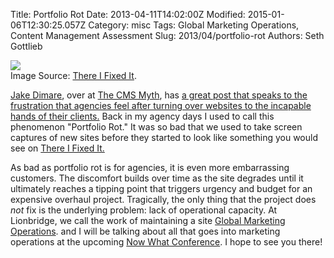 Title: Portfolio Rot
Date: 2013-04-11T14:02:00Z
Modified: 2015-01-06T12:30:25.057Z
Category: misc
Tags: Global Marketing Operations, Content Management Assessment
Slug: 2013/04/portfolio-rot
Authors: Seth Gottlieb

[![](https://i.chzbgr.com/original/7188809728/hA53B422A/)](http://cheezburger.com/7188809728)  
	Image Source: [There I Fixed It](http://failblog.cheezburger.com/thereifixedit).  

  
  

[Jake Dimare](http://jakedimare.com/), over at [The CMS Myth](http://www.cmsmyth.com), has [a great post that speaks to the frustration that agencies feel after turning over websites to the incapable hands of their clients.](http://www.cmsmyth.com/2013/04/so-you-say-you-want-a-content-management-system) Back in my agency days I used to call this phenomenon "Portfolio Rot." It was so bad that we used to take screen captures of new sites before they started to look like something you would see on [There I Fixed It.](http://failblog.cheezburger.com/thereifixedit)

  

As bad as portfolio rot is for agencies, it is even more embarrassing customers. The discomfort builds over time as the site degrades until it ultimately reaches a tipping point that triggers urgency and budget for an expensive overhaul project. Tragically, the only thing that the project does _not_ fix is the underlying problem: lack of operational capacity. At Lionbridge, we call the work of maintaining a site [Global Marketing Operations](http://www.globalmarketingops.com/). and I will be talking about all that goes into marketing operations at the upcoming [Now What Conference](http://nowwhatconference.com/). I hope to see you there!
